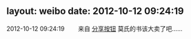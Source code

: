 layout: weibo
date: 2012-10-12 09:24:19
---
<meta name="referrer" content="no-referrer" />

2012-10-12 09:24:19  &nbsp;&nbsp;&nbsp;&nbsp;&nbsp;&nbsp; 来自 <a href="http://app.weibo.com/t/feed/cUcI1A" rel="nofollow">分享按钮</a>
莫氏的书该大卖了吧…… ​​​
